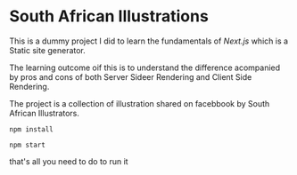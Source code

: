 # South African Illustrations

This is a dummy project I did to learn the fundamentals of *Next.js* which is a Static site generator.

The learning outcome oif this is to understand the difference acompanied by pros and cons of both Server Sideer Rendering
and Client Side Rendering.

The project is a collection of illustration shared on facebbook by South African Illustrators.

```
npm install

npm start
```

that's all you need to do to run it